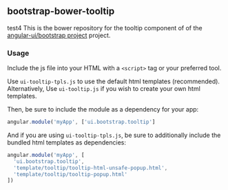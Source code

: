 
## bootstrap-bower-tooltip

test4
This is the bower repository for the tooltip component of of the [angular-ui/bootstrap project](https://github.com/angular-ui/bootstrap) project.

### Usage

Include the js file into your HTML with a `<script>` tag or your preferred tool.

Use `ui-tooltip-tpls.js` to use the default html templates (recommended). Alternatively, Use `ui-tooltip.js` if you wish to create your own html templates.

Then, be sure to include the module as a dependency for your app:
```js
angular.module('myApp', ['ui.bootstrap.tooltip']
```



And if you are using `ui-tooltip-tpls.js`, be sure to additionally include the bundled html templates as dependencies:
```js
angular.module('myApp', [
  'ui.bootstrap.tooltip',
  'template/tooltip/tooltip-html-unsafe-popup.html',
  'template/tooltip/tooltip-popup.html'
])
```

